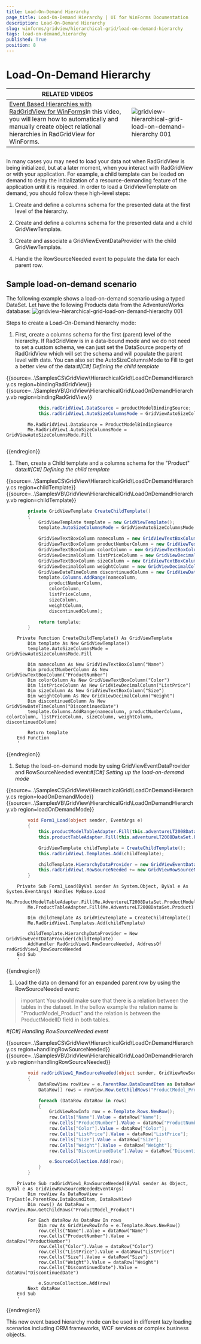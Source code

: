 ```yaml
---
title: Load-On-Demand Hierarchy
page_title: Load-On-Demand Hierarchy | UI for WinForms Documentation
description: Load-On-Demand Hierarchy
slug: winforms/gridview/hierarchical-grid/load-on-demand-hierarchy
tags: load-on-demand,hierarchy
published: True
position: 8
---
```


# Load-On-Demand Hierarchy




| RELATED VIDEOS |  |
| ------ | ------ |
|[Event Based Hierarchies with RadGridView for WinForms](http://tv.telerik.com/watch/winforms/event-based-hierarchies-with-radgridview-for-winforms)In this video, you will learn how to automatically and manually create object relational hierarchies in RadGridView for WinForms.|![gridview-hierarchical-grid-load-on-demand-hierarchy 001](images/gridview-hierarchical-grid-load-on-demand-hierarchy001.png)|

## 

In many cases you may need to load your data not when RadGridView is being initialized, but at a later moment, when you interact with
          RadGridView or with your application. For example, a child template can be loaded on demand to delay the initialization of a
          resource-demanding feature of the application until it is required.
          In order to load a GridViewTemplate on demand, you should follow these high-level steps:
        

1. Create and define a columns schema for the presented data at the first level of the hierarchy.

1. Create and define a columns schema for the presented data  and a child GridViewTemplate.

1. Create and associate a  GridViewEventDataProvider with the child GridViewTemplate.

1. Handle the RowSourceNeeded event to populate the data for each parent row.

## Sample load-on-demand scenario

The following example shows a load-on-demand scenario using a typed DataSet.
          Let have the following Products data from the AdventureWorks database:
        ![gridview-hierarchical-grid-load-on-demand-hierarchy 001](images/gridview-hierarchical-grid-load-on-demand-hierarchy001.png)

Steps to create a Load-On-Demand hierarchy mode:
        

1. First, create a columns schema for the first (parent) level of the hierarchy. If RadGridView is in a data-bound mode and we do not need to set a
            custom schema, we can just set the DataSource property of RadGridView which will set the schema and will populate the parent level with data. 
            You can also set the AutoSizeColumnsMode to Fill to get a better view of the data:#_[C#] Defining the child template_

	



{{source=..\SamplesCS\GridView\HierarchicalGrid\LoadOnDemandHierarchy.cs region=bindingRadGridView}} 
{{source=..\SamplesVB\GridView\HierarchicalGrid\LoadOnDemandHierarchy.vb region=bindingRadGridView}} 

````C#
            this.radGridView1.DataSource = productModelBindingSource;
            this.radGridView1.AutoSizeColumnsMode = GridViewAutoSizeColumnsMode.Fill;
````
````VB.NET
        Me.RadGridView1.DataSource = ProductModelBindingSource
        Me.RadGridView1.AutoSizeColumnsMode = GridViewAutoSizeColumnsMode.Fill
        '
````

{{endregion}} 




1. Then, create a Child template and a columns schema for the "Product" data:#_[C#] Defining the child template_

	



{{source=..\SamplesCS\GridView\HierarchicalGrid\LoadOnDemandHierarchy.cs region=childTemplate}} 
{{source=..\SamplesVB\GridView\HierarchicalGrid\LoadOnDemandHierarchy.vb region=childTemplate}} 

````C#
        private GridViewTemplate CreateChildTemplate()
        {
            GridViewTemplate template = new GridViewTemplate();
            template.AutoSizeColumnsMode = GridViewAutoSizeColumnsMode.Fill;

            GridViewTextBoxColumn namecolumn = new GridViewTextBoxColumn("Name");
            GridViewTextBoxColumn productNumberColumn = new GridViewTextBoxColumn("ProductNumber");
            GridViewTextBoxColumn colorColumn = new GridViewTextBoxColumn("Color");
            GridViewDecimalColumn listPriceColumn = new GridViewDecimalColumn("ListPrice");
            GridViewTextBoxColumn sizeColumn = new GridViewTextBoxColumn("Size");
            GridViewDecimalColumn weightColumn = new GridViewDecimalColumn("Weight");
            GridViewDateTimeColumn discontinuedColumn = new GridViewDateTimeColumn("DiscontinuedDate");
            template.Columns.AddRange(namecolumn,
                productNumberColumn,
                colorColumn,
                listPriceColumn,
                sizeColumn,
                weightColumn,
                discontinuedColumn);

            return template;
        }
````
````VB.NET
    Private Function CreateChildTemplate() As GridViewTemplate
        Dim template As New GridViewTemplate()
        template.AutoSizeColumnsMode = GridViewAutoSizeColumnsMode.Fill

        Dim namecolumn As New GridViewTextBoxColumn("Name")
        Dim productNumberColumn As New GridViewTextBoxColumn("ProductNumber")
        Dim colorColumn As New GridViewTextBoxColumn("Color")
        Dim listPriceColumn As New GridViewDecimalColumn("ListPrice")
        Dim sizeColumn As New GridViewTextBoxColumn("Size")
        Dim weightColumn As New GridViewDecimalColumn("Weight")
        Dim discontinuedColumn As New GridViewDateTimeColumn("DiscontinuedDate")
        template.Columns.AddRange(namecolumn, productNumberColumn, colorColumn, listPriceColumn, sizeColumn, weightColumn, discontinuedColumn)

        Return template
    End Function
    '
````

{{endregion}} 




1. Setup the load-on-demand mode by using GridViewEventDataProvider and RowSourceNeeded event:#_[C#] Setting up the load-on-demand mode_

	



{{source=..\SamplesCS\GridView\HierarchicalGrid\LoadOnDemandHierarchy.cs region=loadOnDemandMode}} 
{{source=..\SamplesVB\GridView\HierarchicalGrid\LoadOnDemandHierarchy.vb region=loadOnDemandMode}} 

````C#
        void Form1_Load(object sender, EventArgs e)
        {
            this.productModelTableAdapter.Fill(this.adventureLT2008DataSet.ProductModel);
            this.productTableAdapter.Fill(this.adventureLT2008DataSet.Product);

            GridViewTemplate childTemplate = CreateChildTemplate();
            this.radGridView1.Templates.Add(childTemplate);

            childTemplate.HierarchyDataProvider = new GridViewEventDataProvider(childTemplate);
            this.radGridView1.RowSourceNeeded += new GridViewRowSourceNeededEventHandler(radGridView1_RowSourceNeeded);
        }
````
````VB.NET
    Private Sub Form1_Load(ByVal sender As System.Object, ByVal e As System.EventArgs) Handles MyBase.Load
        Me.ProductModelTableAdapter.Fill(Me.AdventureLT2008DataSet.ProductModel)
        Me.ProductTableAdapter.Fill(Me.AdventureLT2008DataSet.Product)

        Dim childTemplate As GridViewTemplate = CreateChildTemplate()
        Me.RadGridView1.Templates.Add(childTemplate)

        childTemplate.HierarchyDataProvider = New GridViewEventDataProvider(childTemplate)
        AddHandler RadGridView1.RowSourceNeeded, AddressOf radGridView1_RowSourceNeeded
    End Sub
    '
````

{{endregion}} 




1. Load the data on demand for an expanded parent row by using the RowSourceNeeded event:

>important You should make sure that there is a relation between the tables in the dataset. In the bellow example the relation name is
                "ProductModel_Product" and the relation is between the ProductModelID field in both tables.
>
#_[C#] Handling RowSourceNeeded event_

	



{{source=..\SamplesCS\GridView\HierarchicalGrid\LoadOnDemandHierarchy.cs region=handlingRowSourceNeeded}} 
{{source=..\SamplesVB\GridView\HierarchicalGrid\LoadOnDemandHierarchy.vb region=handlingRowSourceNeeded}} 

````C#
        void radGridView1_RowSourceNeeded(object sender, GridViewRowSourceNeededEventArgs e)
        {
            DataRowView rowView = e.ParentRow.DataBoundItem as DataRowView;
            DataRow[] rows = rowView.Row.GetChildRows("ProductModel_Product");

            foreach (DataRow dataRow in rows)
            {
                GridViewRowInfo row = e.Template.Rows.NewRow();
                row.Cells["Name"].Value = dataRow["Name"];
                row.Cells["ProductNumber"].Value = dataRow["ProductNumber"];
                row.Cells["Color"].Value = dataRow["Color"];
                row.Cells["ListPrice"].Value = dataRow["ListPrice"];
                row.Cells["Size"].Value = dataRow["Size"];
                row.Cells["Weight"].Value = dataRow["Weight"];
                row.Cells["DiscontinuedDate"].Value = dataRow["DiscontinuedDate"];

                e.SourceCollection.Add(row);
            }
        }
````
````VB.NET
    Private Sub radGridView1_RowSourceNeeded(ByVal sender As Object, ByVal e As GridViewRowSourceNeededEventArgs)
        Dim rowView As DataRowView = TryCast(e.ParentRow.DataBoundItem, DataRowView)
        Dim rows() As DataRow = rowView.Row.GetChildRows("ProductModel_Product")

        For Each dataRow As DataRow In rows
            Dim row As GridViewRowInfo = e.Template.Rows.NewRow()
            row.Cells("Name").Value = dataRow("Name")
            row.Cells("ProductNumber").Value = dataRow("ProductNumber")
            row.Cells("Color").Value = dataRow("Color")
            row.Cells("ListPrice").Value = dataRow("ListPrice")
            row.Cells("Size").Value = dataRow("Size")
            row.Cells("Weight").Value = dataRow("Weight")
            row.Cells("DiscontinuedDate").Value = dataRow("DiscontinuedDate")

            e.SourceCollection.Add(row)
        Next dataRow
    End Sub
    '
````

{{endregion}} 




This new event based hierarchy mode can be used in different lazy loading scenarios including ORM frameworks, WCF services or complex business objects.
